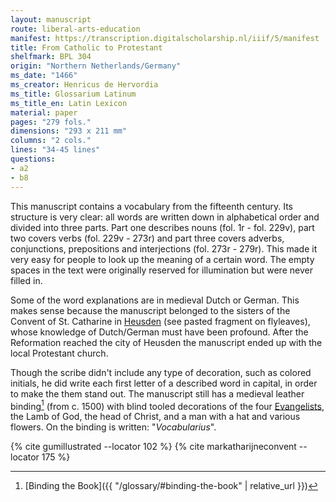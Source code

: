 ```yaml
---
layout: manuscript
route: liberal-arts-education
manifest: https://transcription.digitalscholarship.nl/iiif/5/manifest
title: From Catholic to Protestant
shelfmark: BPL 304
origin: "Northern Netherlands/Germany"
ms_date: "1466"
ms_creator: Henricus de Hervordia
ms_title: Glossarium Latinum
ms_title_en: Latin Lexicon
material: paper
pages: "279 fols."
dimensions: "293 x 211 mm"
columns: "2 cols."
lines: "34-45 lines"
questions:
- a2
- b8
---
```


This manuscript contains a vocabulary from the fifteenth century. Its
structure is very clear: all words are written down in alphabetical
order and divided into three parts. Part one describes nouns (fol. 1r -
fol. 229v), part two covers verbs (fol. 229v - 273r) and part three
covers adverbs, conjunctions, prepositions and interjections (fol. 273r - 279r).
This made it very easy for people to look up the meaning of a
certain word. The empty spaces in the text were originally reserved for
illumination but were never filled in.

Some of the word explanations are in medieval Dutch or German. This
makes sense because the manuscript belonged to the sisters of the
Convent of St. Catharine in
[Heusden](https://nl.wikipedia.org/wiki/Heusden_(vestingstad)) (see
pasted fragment on flyleaves), whose knowledge of Dutch/German must have
been profound. After the Reformation reached the city of Heusden the
manuscript ended up with the local Protestant church.

Though the scribe didn't include any type of decoration, such as colored
initials, he did write each first letter of a described word in capital,
in order to make the them stand out.
The manuscript still has a medieval leather binding[^1] (from c. 1500)
with blind tooled decorations of the four
[Evangelists](https://en.wikipedia.org/wiki/Four_Evangelists), the Lamb
of God, the head of Christ, and a man with a hat and various flowers. On
the binding is written: "*Vocabularius*".

[^1]: [Binding the Book]({{ "/glossary/#binding-the-book" | relative_url }})

{% cite gumillustrated --locator 102 %}
{% cite markatharijneconvent --locator 175 %}